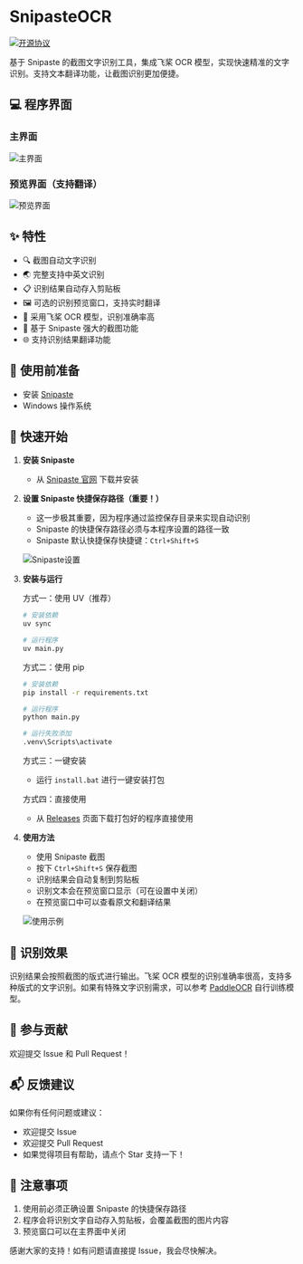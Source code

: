 # SnipasteOCR

[![开源协议](https://img.shields.io/badge/license-MIT-blue.svg)](LICENSE)

基于 Snipaste 的截图文字识别工具，集成飞桨 OCR 模型，实现快速精准的文字识别。支持文本翻译功能，让截图识别更加便捷。

## 💻 程序界面

### 主界面
![主界面](images/3.png)

### 预览界面（支持翻译）
![预览界面](images/4.png)

## ✨ 特性

- 🔍 截图自动文字识别
- 🌏 完整支持中英文识别
- 📋 识别结果自动存入剪贴板
- 🖼️ 可选的识别预览窗口，支持实时翻译
- 🚀 采用飞桨 OCR 模型，识别准确率高
- 🔧 基于 Snipaste 强大的截图功能
- 🌐 支持识别结果翻译功能

## 📝 使用前准备

- 安装 [Snipaste](https://www.snipaste.com/)
- Windows 操作系统

## 🚀 快速开始

1. **安装 Snipaste**
   - 从 [Snipaste 官网](https://www.snipaste.com/) 下载并安装

2. **设置 Snipaste 快捷保存路径（重要！）**
   - 这一步极其重要，因为程序通过监控保存目录来实现自动识别
   - Snipaste 的快捷保存路径必须与本程序设置的路径一致
   - Snipaste 默认快捷保存快捷键：`Ctrl+Shift+S`

   ![Snipaste设置](images/1.png)

3. **安装与运行**

   方式一：使用 UV（推荐）
   ```bash
   # 安装依赖
   uv sync

   # 运行程序
   uv main.py
   ```

   方式二：使用 pip
   ```bash
   # 安装依赖
   pip install -r requirements.txt

   # 运行程序
   python main.py

   # 运行失败添加
   .venv\Scripts\activate
   ```

   方式三：一键安装
   - 运行 `install.bat` 进行一键安装打包

   方式四：直接使用
   - 从 [Releases](https://github.com/yourusername/SnipasteOCR/releases) 页面下载打包好的程序直接使用

4. **使用方法**
   - 使用 Snipaste 截图
   - 按下 `Ctrl+Shift+S` 保存截图
   - 识别结果会自动复制到剪贴板
   - 识别文本会在预览窗口显示（可在设置中关闭）
   - 在预览窗口中可以查看原文和翻译结果

   ![使用示例](images/2.png)

## 🎯 识别效果

识别结果会按照截图的版式进行输出。飞桨 OCR 模型的识别准确率很高，支持多种版式的文字识别。如果有特殊文字识别需求，可以参考 [PaddleOCR](https://github.com/PaddlePaddle/PaddleOCR) 自行训练模型。

## 🤝 参与贡献

欢迎提交 Issue 和 Pull Request！

## 📬 反馈建议

如果你有任何问题或建议：
- 欢迎提交 Issue
- 欢迎提交 Pull Request
- 如果觉得项目有帮助，请点个 Star 支持一下！

## 📌 注意事项

1. 使用前必须正确设置 Snipaste 的快捷保存路径
2. 程序会将识别文字自动存入剪贴板，会覆盖截图的图片内容
3. 预览窗口可以在主界面中关闭

感谢大家的支持！如有问题请直接提 Issue，我会尽快解决。